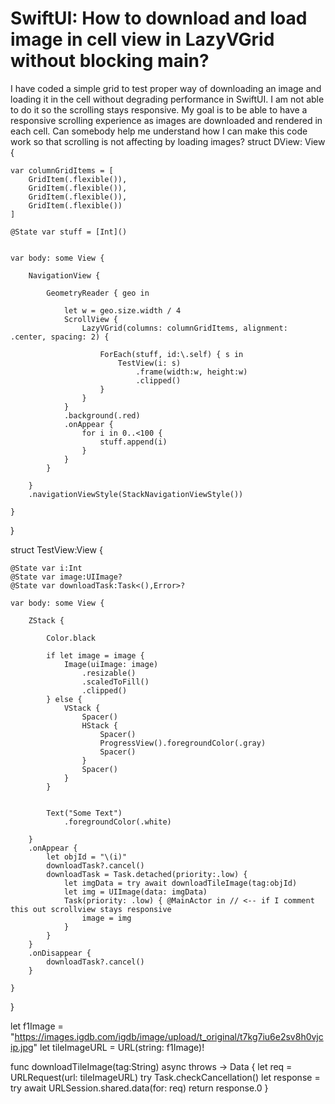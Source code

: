 
# SwiftUI: How to download and load image in cell view in LazyVGrid without blocking main?

I have coded a simple grid to test proper way of downloading an image and loading it in the cell without degrading performance in SwiftUI.
I am not able to do it so the scrolling stays responsive. My goal is to be able to have a responsive scrolling experience as images are downloaded and rendered in each cell.
Can somebody help me understand how I can make this code work so that scrolling is not affecting by loading images?
struct DView: View {
    
    var columnGridItems = [
        GridItem(.flexible()),
        GridItem(.flexible()),
        GridItem(.flexible()),
        GridItem(.flexible())
    ]
    
    @State var stuff = [Int]()
    
    
    var body: some View {
        
        NavigationView {
            
            GeometryReader { geo in
                
                let w = geo.size.width / 4
                ScrollView {
                    LazyVGrid(columns: columnGridItems, alignment: .center, spacing: 2) {
                        
                        ForEach(stuff, id:\.self) { s in
                            TestView(i: s)
                                .frame(width:w, height:w)
                                .clipped()
                        }
                    }
                }
                .background(.red)
                .onAppear {
                    for i in 0..<100 {
                        stuff.append(i)
                    }
                }
            }
            
        }
        .navigationViewStyle(StackNavigationViewStyle())
        
    }
    
}


struct TestView:View {
    
    @State var i:Int
    @State var image:UIImage?
    @State var downloadTask:Task<(),Error>?
    
    var body: some View {
        
        ZStack {
            
            Color.black
            
            if let image = image {
                Image(uiImage: image)
                    .resizable()
                    .scaledToFill()
                    .clipped()
            } else {
                VStack {
                    Spacer()
                    HStack {
                        Spacer()
                        ProgressView().foregroundColor(.gray)
                        Spacer()
                    }
                    Spacer()
                }
            }
            
            
            Text("Some Text")
                .foregroundColor(.white)
            
        }
        .onAppear {
            let objId = "\(i)"
            downloadTask?.cancel()
            downloadTask = Task.detached(priority:.low) {
                let imgData = try await downloadTileImage(tag:objId)
                let img = UIImage(data: imgData)
                Task(priority: .low) { @MainActor in // <-- if I comment this out scrollview stays responsive
                    image = img
                }
            }
        }
        .onDisappear {
            downloadTask?.cancel()
        }
        
    }
    
}


let f1Image = "https://images.igdb.com/igdb/image/upload/t_original/t7kg7iu6e2sv8h0vjcip.jpg"
let tileImageURL = URL(string: f1Image)!

func downloadTileImage(tag:String) async throws -> Data {
    let req = URLRequest(url: tileImageURL)
    try Task.checkCancellation()
    let response = try await URLSession.shared.data(for: req)
    return response.0
}


        